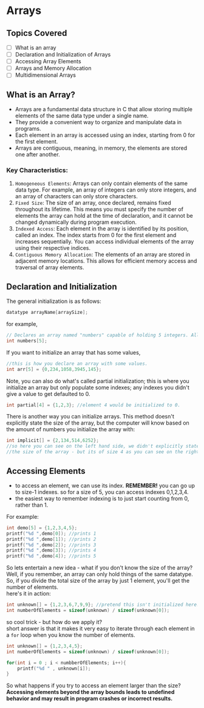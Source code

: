 # Arrays

## Topics Covered
- [ ] What is an array
- [ ] Declaration and Initialization of Arrays
- [ ] Accessing Array Elements
- [ ] Arrays and Memory Allocation
- [ ] Multidimensional Arrays

## What is an Array?
- Arrays are a fundamental data structure in C that allow storing multiple elements of the same data type under a single name.
- They provide a convenient way to organize and manipulate data in programs.
- Each element in an array is accessed using an index, starting from 0 for the first element.
- Arrays are contiguous, meaning, in memory, the elements are stored one after another.

### Key Characteristics:
1. `Homogeneous Elements`: Arrays can only contain elements of the same data type. For example, an array of integers can only store integers, and an array of characters can only store characters.
2. `Fixed Size`: The size of an array, once declared, remains fixed throughout its lifetime. This means you must specify the number of elements the array can hold at the time of declaration, and it cannot be changed dynamically during program execution.
3. `Indexed Access`: Each element in the array is identified by its position, called an index. The index starts from 0 for the first element and increases sequentially. You can access individual elements of the array using their respective indices.
4. `Contiguous Memory Allocation`: The elements of an array are stored in adjacent memory locations. This allows for efficient memory access and traversal of array elements.

## Declaration and Initialization
The general initialization is as follows:
```C
datatype arrayName[arraySize];
```
for example,
```C
// Declares an array named "numbers" capable of holding 5 integers. All values default initialize to 0 in an integer array.
int numbers[5]; 
```
If you want to initialize an array that has some values,
```C
//this is how you declare an array with some values.
int arr[5] = {0,234,1058,3945,145}; 
```
Note, you can also do what's called partial initialization; this is where you initialize an array but only populate some indexes; any indexes you didn't give a value to get defaulted to 0.
```C
int partial[4] = {1,2,3}; //element 4 would be initialized to 0.
```
There is another way you can initialize arrays. This method doesn't explicitly state the size of the array, but the computer will know based on the amount of numbers you initialize the array with:
```C
int implicit[] = {2,134,514,6252}; 
//so here you can see on the left hand side, we didn't explicitly state 
//the size of the array - but its of size 4 as you can see on the right.
```

## Accessing Elements
- to access an element, we can use its index. <strong> REMEMBER!</strong> you can go up to size-1 indexes. so for a size of 5, you can access indexes 0,1,2,3,4.
- the easiest way to remember indexing is to just start counting from 0, rather than 1.

For example:
```C
int demo[5] = {1,2,3,4,5};
printf("%d ",demo[0]); //prints 1
printf("%d ",demo[1]); //prints 2
printf("%d ",demo[2]); //prints 3
printf("%d ",demo[3]); //prints 4
printf("%d ",demo[4]); //prints 5
```
So lets entertain a new idea - what if you don't know the size of the array?<br>
Well, if you remember, an array can only hold things of the same datatype. So, if you divide the total size of the array by just 1 element, you'll get the number of elements.<br>
here's it in action:
```C
int unknown[] = {1,2,3,6,7,9,9}; //pretend this isn't initialized here...
int numberOfElements = sizeof(unknown) / sizeof(unknown[0]); 
```
so cool trick - but how do we apply it?<br>
short answer is that it makes it very easy to iterate through each element in a `for` loop when you know the number of elements. 
```C
int unknown[] = {1,2,3,4,5};
int numberOfElements = sizeof(unknown) / sizeof(unknown[0]);

for(int i = 0 ; i < numbberOfElements; i++){
    printf("%d " , unknown[i]); 
}
```

So what happens if you try to access an element larger than the size?
<strong>Accessing elements beyond the array bounds leads to undefined behavior and may result in program crashes or incorrect results.</strong>
